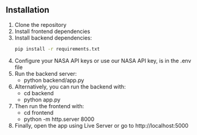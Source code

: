 ## Installation

1. Clone the repository  
2. Install frontend dependencies  
3. Install backend dependencies:  
   ```bash
   pip install -r requirements.txt
4. Configure your NASA API keys or use our NASA API key, is in the .env file
5. Run the backend server:
    - python backend/app.py
6. Alternatively, you can run the backend with:
    - cd backend
    - python app.py 
7. Then run the frontend with:
    - cd frontend
    - python -m http.server 8000
8. Finally, open the app using Live Server or go to http://localhost:5000
